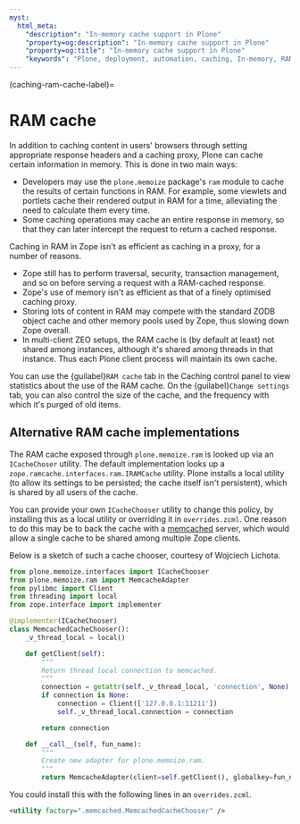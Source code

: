 ```yaml
---
myst:
  html_meta:
    "description": "In-memory cache support in Plone"
    "property=og:description": "In-memory cache support in Plone"
    "property=og:title": "In-memory cache support in Plone"
    "keywords": "Plone, deployment, automation, caching, In-memory, RAM"
---
```


(caching-ram-cache-label)=

# RAM cache

In addition to caching content in users' browsers through setting appropriate response headers and a caching proxy, Plone can cache certain information in memory.
This is done in two main ways:

-   Developers may use the `plone.memoize` package's `ram` module to cache the results of certain functions in RAM.
    For example, some viewlets and portlets cache their rendered output in RAM for a time, alleviating the need to calculate them every time.
-   Some caching operations may cache an entire response in memory, so that they can later intercept the request to return a cached response.

Caching in RAM in Zope isn't as efficient as caching in a proxy, for a number of reasons.

-   Zope still has to perform traversal, security, transaction management, and so on before serving a request with a RAM-cached response.
-   Zope's use of memory isn't as efficient as that of a finely optimised caching proxy.
-   Storing lots of content in RAM may compete with the standard ZODB object cache and other memory pools used by Zope, thus slowing down Zope overall.
-   In multi-client ZEO setups, the RAM cache is (by default at least) not shared among instances, although it's shared among threads in that instance.
    Thus each Plone client process will maintain its own cache.

You can use the {guilabel}`RAM cache` tab in the Caching control panel to view statistics about the use of the RAM cache.
On the {guilabel}`Change settings` tab, you can also control the size of the cache, and the frequency with which it's purged of old items.


## Alternative RAM cache implementations

The RAM cache exposed through `plone.memoize.ram` is looked up via an `ICacheChoser` utility.
The default implementation looks up a `zope.ramcache.interfaces.ram.IRAMCache` utility.
Plone installs a local utility (to allow its settings to be persisted; the cache itself isn't persistent), which is shared by all users of the cache.

You can provide your own `ICacheChooser` utility to change this policy, by installing this as a local utility or overriding it in `overrides.zcml`.
One reason to do this may be to back the cache with a [memcached](https://memcached.org/) server, which would allow a single cache to be shared among multiple Zope clients.

Below is a sketch of such a cache chooser, courtesy of Wojciech Lichota.

```python
from plone.memoize.interfaces import ICacheChooser
from plone.memoize.ram import MemcacheAdapter
from pylibmc import Client
from threading import local
from zope.interface import implementer

@implementer(ICacheChooser)
class MemcachedCacheChooser():
    _v_thread_local = local()

    def getClient(self):
        """
        Return thread local connection to memcached.
        """
        connection = getattr(self._v_thread_local, 'connection', None)
        if connection is None:
            connection = Client(['127.0.0.1:11211'])
            self._v_thread_local.connection = connection

        return connection

    def __call__(self, fun_name):
        """
        Create new adapter for plone.memoize.ram.
        """
        return MemcacheAdapter(client=self.getClient(), globalkey=fun_name)
```

You could install this with the following lines in an `overrides.zcml`.

```xml
<utility factory=".memcached.MemcachedCacheChooser" />
```
